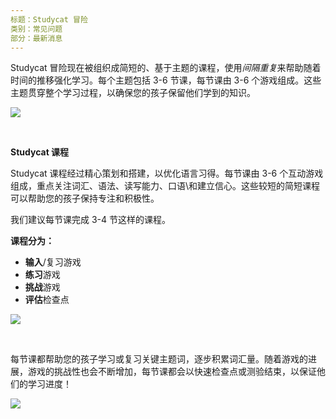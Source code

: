 ```yaml
---
标题：Studycat 冒险
类别：常见问题
部分：最新消息
---
```

Studycat 冒险现在被组织成简短的、基于主题的课程，使用*间隔重复*来帮助随着时间的推移强化学习。每个主题包括 3-6 节课，每节课由 3-6 个游戏组成。这些主题贯穿整个学习过程，以确保您的孩子保留他们学到的知识。

![](https://help.Studycat.com/hc/article_attachments/40395054421145) 

 

**Studycat 课程**

Studycat 课程经过精心策划和搭建，以优化语言习得。每节课由 3\-6 个互动游戏组成，重点关注词汇、语法、读写能力、口语\和建立信心。这些较短的简短课程可以帮助您的孩子保持专注和积极性。

我们建议每节课完成 3\-4 节这样的课程。

**课程分为：**

* **输入**/复习游戏
* **练习**游戏
* **挑战**游戏
* **评估**检查点

![](https://help.Studycat.com/hc/article_attachments/40396315316121)

 

每节课都帮助您的孩子学习或复习关键主题词，逐步积累词汇量。随着游戏的进展，游戏的挑战性也会不断增加，每节课都会以快速检查点或测验结束，以保证他们的学习进度！

![](https://help.Studycat.com/hc/article_attachments/40396294306841)